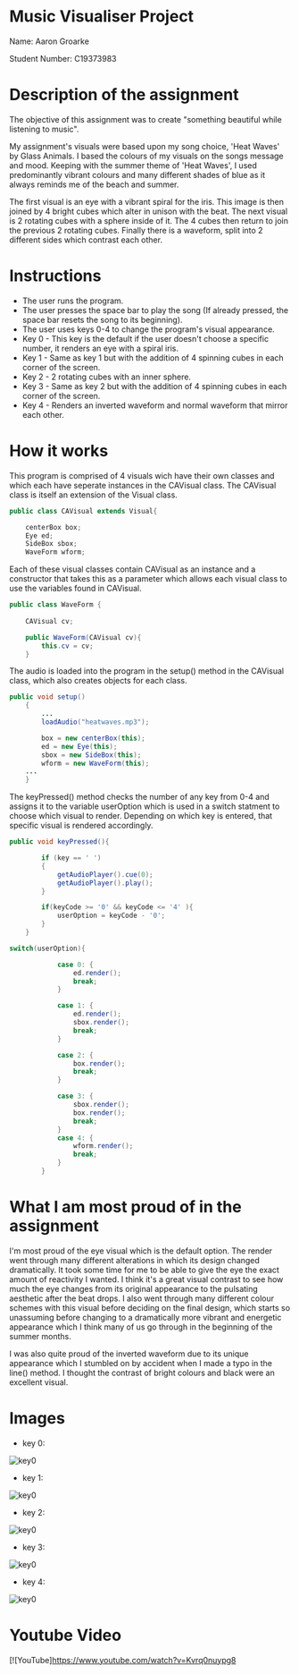# Music Visualiser Project

Name: Aaron Groarke

Student Number: C19373983

# Description of the assignment
The objective of this assignment was to create "something beautiful while listening to music".

My assignment's visuals were based upon my song choice, 'Heat Waves' by Glass Animals. I based the colours of my visuals on the songs message and mood. Keeping with the summer theme of 'Heat Waves', I used predominantly vibrant colours and many different shades of blue as it always reminds me of the beach and summer.

The first visual is an eye with a vibrant spiral for the iris. This image is then joined by 4 bright cubes which alter in unison with the beat. The next visual is 2 rotating cubes with a sphere inside of it. The 4 cubes then return to join the previous 2 rotating cubes. Finally there is a waveform, split into 2 different sides which contrast each other. 

# Instructions
- The user runs the program.
- The user presses the space bar to play the song (If already pressed, the space bar resets the song to its beginning).
- The user uses keys 0-4 to change the program's visual appearance.
- Key 0 - This key is the default if the user doesn't choose a specific number, it renders an eye with a spiral iris.
- Key 1 - Same as key 1 but with the addition of 4 spinning cubes in each corner of the screen.
- Key 2 - 2 rotating cubes with an inner sphere.
- Key 3 - Same as key 2 but with the addition of 4 spinning cubes in each corner of the screen.
- Key 4 - Renders an inverted waveform and normal waveform that mirror each other.

# How it works
This program is comprised of 4 visuals wich have their own classes and which each have seperate instances in the CAVisual class. The CAVisual class is itself an extension of the Visual class.
```Java
public class CAVisual extends Visual{

    centerBox box;
    Eye ed;
    SideBox sbox;
    WaveForm wform;
```

Each of these visual classes contain CAVisual as an instance and a constructor that takes this as a parameter which allows each visual class to use the variables found in CAVisual.
```Java
public class WaveForm {
    
    CAVisual cv;

    public WaveForm(CAVisual cv){
        this.cv = cv;
    }
```

The audio is loaded into the program in the setup() method in the CAVisual class, which also creates objects for each class.
```Java
public void setup()
    {
        ...
        loadAudio("heatwaves.mp3");

        box = new centerBox(this);
        ed = new Eye(this);
        sbox = new SideBox(this);
        wform = new WaveForm(this);
	...
    }
```

The keyPressed() method checks the number of any key from 0-4 and assigns it to the variable userOption which is used in a switch statment to choose which visual to render. Depending on which key is entered, that specific visual is rendered accordingly.
```Java
public void keyPressed(){

        if (key == ' ')
        {
            getAudioPlayer().cue(0);
            getAudioPlayer().play();
        }

        if(keyCode >= '0' && keyCode <= '4' ){
            userOption = keyCode - '0';
        }
    }
```
```Java
switch(userOption){

            case 0: {
                ed.render();
                break;
            }

            case 1: {
                ed.render();
                sbox.render();
                break;
            }

            case 2: {
                box.render();
                break;
            }

            case 3: {
                sbox.render();
                box.render();
                break;
            }
            case 4: {
                wform.render();
                break;
            }
        }
```

# What I am most proud of in the assignment

I'm most proud of the eye visual which is the default option. The render went through many different alterations in which its design changed dramatically. It took some time for me to be able to give the eye the exact amount of reactivity I wanted. I think it's a great visual contrast to see how much the eye changes from its original appearance to the pulsating aesthetic after the beat drops. I also went through many different colour schemes with this visual before deciding on the final design, which starts so unassuming before changing to a dramatically more vibrant and energetic appearance which I think many of us go through in the beginning of the summer months.

I was also quite proud of the inverted waveform due to its unique appearance which I stumbled on by accident when I made a typo in the line() method. I thought the contrast of bright colours and black were an excellent visual.

# Images
- key 0:

![key0](https://github.com/AaronGr767/MusicVisuals/blob/master/images/key0.JPG)

- key 1:

![key0](https://github.com/AaronGr767/MusicVisuals/blob/master/images/key1.JPG)

- key 2:

![key0](https://github.com/AaronGr767/MusicVisuals/blob/master/images/key2.JPG)

- key 3:

![key0](https://github.com/AaronGr767/MusicVisuals/blob/master/images/key%203.JPG)

- key 4:

![key0](https://github.com/AaronGr767/MusicVisuals/blob/master/images/key3.JPG)

# Youtube Video

[![YouTube]https://www.youtube.com/watch?v=Kvrq0nuypg8

